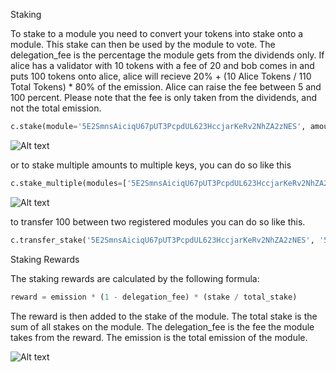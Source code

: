 
Staking 

To stake to a module you need to convert your tokens into stake onto a module. This stake can then be used by the module to vote. The delegation_fee is the percentage the module gets from the dividends only. If alice has a validator with 10 tokens with a fee of 20 and bob comes in and puts 100 tokens onto alice, alice will recieve 20% + (10 Alice Tokens / 110 Total Tokens) * 80% of the emission. Alice can raise the fee between 5 and 100 percent. Please note that the fee is only taken from the dividends, and not the total emission. 


```python
c.stake(module='5E2SmnsAiciqU67pUT3PcpdUL623HccjarKeRv2NhZA2zNES', amount=100, netuid=10)
```

![Alt text](image_stake_single.png)

or to stake multiple amounts to multiple keys, you can do so like this

```python
c.stake_multiple(modules=['5E2SmnsAiciqU67pUT3PcpdUL623HccjarKeRv2NhZA2zNES', '5ERLrXrrKPg9k99yp8DuGhop6eajPEgzEED8puFzmtJfyJES'], amounts=[100, 100], netuid=10)
```

![Alt text](image_stake_multiple.png)


to transfer 100 between two registered modules you can do so like this.

```python
c.transfer_stake('5E2SmnsAiciqU67pUT3PcpdUL623HccjarKeRv2NhZA2zNES', '5ERLrXrrKPg9k99yp8DuGhop6eajPEgzEED8puFzmtJfyJES', 100, netuid=10)
```



Staking Rewards

The staking rewards are calculated by the following formula:

```python
reward = emission * (1 - delegation_fee) * (stake / total_stake)
```

The reward is then added to the stake of the module. The total stake is the sum of all stakes on the module. The delegation_fee is the fee the module takes from the reward. The emission is the total emission of the module.

![Alt text](image_stake_rewards.png)